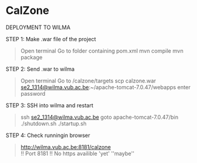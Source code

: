 CalZone
=======
DEPLOYMENT TO WILMA

STEP 1: Make .war file of the project
  > Open terminal 
  > Go to folder containing pom.xml
  > mvn compile
  > mvn package

STEP 2: Send .war to wilma
  > Open terminal
  > Go to /calzone/targets
  > scp calzone.war se2_1314@wilma.vub.ac.be:~/apache-tomcat-7.0.47/webapps
  > enter password
  
STEP 3: SSH into wilma and restart
  > ssh se2_1314@wilma.vub.ac.be
  > goto apache-tomcat-7.0.47/bin
  > ./shutdown.sh
  > ./startup.sh
  
STEP 4: Check runningin browser
  > http://wilma.vub.ac.be:8181/calzone   
  > !! Port 8181
  > !! No https availible 'yet' ''maybe''
